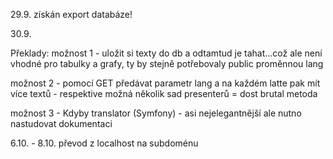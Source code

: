 29.9. získán export databáze!

30.9.

Překlady:
možnost 1 - uložit si texty do db a odtamtud je tahat...což ale není vhodné pro tabulky a grafy, ty by stejně potřebovaly public proměnnou lang

možnost 2 - pomocí GET předávat parametr lang a na každém latte pak mít více textů - respektive možná několik sad presenterů = dost brutal metoda

možnost 3 - Kdyby translator (Symfony) - asi nejelegantnější ale nutno nastudovat dokumentaci

6.10. - 8.10.
převod z localhost na subdoménu 
